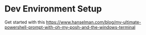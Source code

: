 # Dev Environment Setup

Get started with this
https://www.hanselman.com/blog/my-ultimate-powershell-prompt-with-oh-my-posh-and-the-windows-terminal
